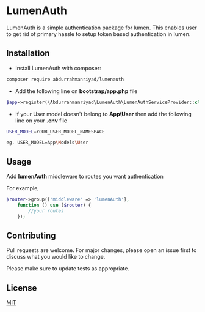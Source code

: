 # LumenAuth

LumenAuth is a simple authentication package for lumen. This enables user to get rid of primary hassle to setup token based authentication in lumen. 

## Installation

- Install LumenAuth with composer:

```bash
composer require abdurrahmanriyad/lumenauth
```
- Add the following line on **bootstrap/app.php** file

```php
$app->register(\Abdurrahmanriyad\LumenAuth\LumenAuthServiceProvider::class);
```

- If your User model doesn't belong to **App\User** then add the following line on your **.env** file

```bash
USER_MODEL=YOUR_USER_MODEL_NAMESPACE

eg. USER_MODEL=App\Models\User
```

## Usage
Add **lumenAuth** middleware to routes you want authentication

For example,

```php
$router->group(['middleware' => 'lumenAuth'],
    function () use ($router) {
        //your routes
    });
```

## Contributing
Pull requests are welcome. For major changes, please open an issue first to discuss what you would like to change.

Please make sure to update tests as appropriate.

## License
[MIT](https://choosealicense.com/licenses/mit/)